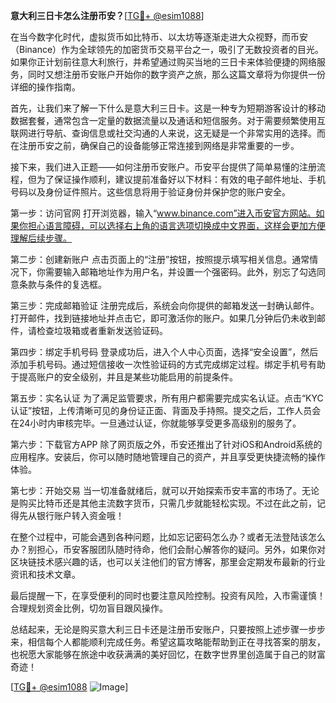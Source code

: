 **意大利三日卡怎么注册币安？**[[TG💪+ @esim1088](https://t.me/s/esim1088)]

在当今数字化时代，虚拟货币如比特币、以太坊等逐渐走进大众视野，而币安（Binance）作为全球领先的加密货币交易平台之一，吸引了无数投资者的目光。如果你正计划前往意大利旅行，并希望通过购买当地的三日卡来体验便捷的网络服务，同时又想注册币安账户开始你的数字资产之旅，那么这篇文章将为你提供一份详细的操作指南。

首先，让我们来了解一下什么是意大利三日卡。这是一种专为短期游客设计的移动数据套餐，通常包含一定量的数据流量以及通话和短信服务。对于需要频繁使用互联网进行导航、查询信息或社交沟通的人来说，这无疑是一个非常实用的选择。而在注册币安之前，确保自己的设备能够正常连接到网络是非常重要的一步。

接下来，我们进入正题——如何注册币安账户。币安平台提供了简单易懂的注册流程，但为了保证操作顺利，建议提前准备好以下材料：有效的电子邮件地址、手机号码以及身份证件照片。这些信息将用于验证身份并保护您的账户安全。

第一步：访问官网
打开浏览器，输入“www.binance.com”进入币安官方网站。如果你担心语言障碍，可以选择右上角的语言选项切换成中文界面，这样会更加方便理解后续步骤。

第二步：创建新账户
点击页面上的“注册”按钮，按照提示填写相关信息。通常情况下，你需要输入邮箱地址作为用户名，并设置一个强密码。此外，别忘了勾选同意条款与条件的复选框。

第三步：完成邮箱验证
注册完成后，系统会向你提供的邮箱发送一封确认邮件。打开邮件，找到链接地址并点击它，即可激活你的账户。如果几分钟后仍未收到邮件，请检查垃圾箱或者重新发送验证码。

第四步：绑定手机号码
登录成功后，进入个人中心页面，选择“安全设置”，然后添加手机号码。通过短信接收一次性验证码的方式完成绑定过程。绑定手机号有助于提高账户的安全级别，并且是某些功能启用的前提条件。

第五步：实名认证
为了满足监管要求，所有用户都需要完成实名认证。点击“KYC认证”按钮，上传清晰可见的身份证正面、背面及手持照。提交之后，工作人员会在24小时内审核完毕。一旦通过认证，你就能够享受更多高级别的服务了。

第六步：下载官方APP
除了网页版之外，币安还推出了针对iOS和Android系统的应用程序。安装后，你可以随时随地管理自己的资产，并且享受更快捷流畅的操作体验。

第七步：开始交易
当一切准备就绪后，就可以开始探索币安丰富的市场了。无论是购买比特币还是其他主流数字货币，只需几步就能轻松实现。不过在此之前，记得先从银行账户转入资金哦！

在整个过程中，可能会遇到各种问题，比如忘记密码怎么办？或者无法登陆该怎么办？别担心，币安客服团队随时待命，他们会耐心解答你的疑问。另外，如果你对区块链技术感兴趣的话，也可以关注他们的官方博客，那里会定期发布最新的行业资讯和技术文章。

最后提醒一下，在享受便利的同时也要注意风险控制。投资有风险，入市需谨慎！合理规划资金比例，切勿盲目跟风操作。

总结起来，无论是购买意大利三日卡还是注册币安账户，只要按照上述步骤一步步来，相信每个人都能顺利完成任务。希望这篇攻略能帮助到正在寻找答案的朋友，也祝愿大家能够在旅途中收获满满的美好回忆，在数字世界里创造属于自己的财富奇迹！

[[TG💪+ @esim1088](https://t.me/s/esim1088) ![Image](https://i.postimg.cc/4NQfJmqS/Snipaste-2025-05-13-00-14-12.png)]